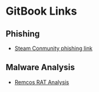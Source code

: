 GitBook Links
===============

Phishing 
--------------
+ [Steam Conmunity phishing link](https://sil3nt-gh0st.gitbook.io/phishing-streamconmunity/)



Malware Analysis
---------------
+ [Remcos RAT Analysis](https://sil3nt-gh0st.gitbook.io/malware-analysis-remcos-rat/)
